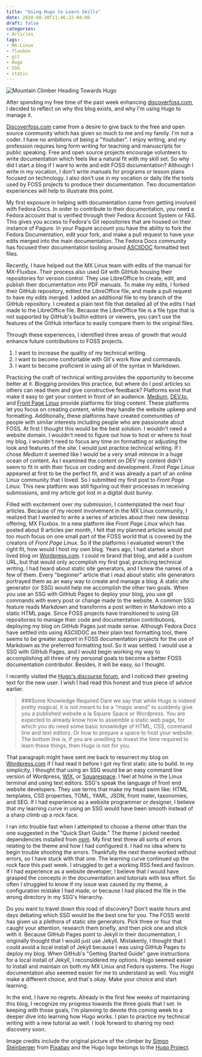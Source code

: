 ```yaml
---
title: "Using Hugo to Learn Skills"
date: 2020-08-30T11:46:22-04:00
draft: false
categories:
- Articles
tags:
- MX-Linux
- fluxbox
- git
- Hugo
- SSG
- static
---
```


![Mountain Climber Heading Towards Hugo](/img/using-hugo-learn.png)

After spending my free time of the past week enhancing [discoverfoss.com](discoverfoss.com), I decided to reflect on why this blog exists, and why I'm using Hugo to manage it.

[Discoverfoss.com](discoverfoss.com) came from a desire to give back to the free and open source community which has given so much to me and my family. I'm not a coder. I have no ambitions of being a "Youtuber". I enjoy writing, and my profession requires long form writing for teaching and manuscripts for public speaking. Free and open source projects encourage volunteers to write documentation which feels like a natural fit with my skill set. So why did I start a blog if I want to write and edit FOSS documentation? Although I write in my vocation, I don't write manuals for programs or lesson plans focused on technology. I also don't use in my vocation or daily life the tools used by FOSS projects to produce their documentation. Two documentation experiences will help to illustrate this point.

My first exposure in helping with documentation came from getting involved with Fedora Docs. In order to contribute to their documentation, you need a Fedora account that is verified through their Fedora Account System or FAS. This gives you access to Fedora's Git repositories that are housed on their instance of Pagure. In your Pagure account you have the ability to fork the Fedora Documentation, edit your fork, and make a pull request to have your edits merged into the main documentation. The Fedora Docs community has focused their documentation tooling around [ASCIIDOC](https://asciidoctor.org/docs/what-is-asciidoc/) formatted text files.

Recently, I have helped out the MX Linux team with edits of the manual for MX-Fluxbox. Their process also used Git with GitHub housing their repositories for version control. They use LibreOffice to create, edit, and publish their documentation into PDF manuals. To make my edits, I forked their GitHub repository, edited the LibreOffice file, and made a pull request to have my edits merged. I added an additional file to my branch of the GitHub repository. I created a plain text file that detailed all of the edits I had made to the LibreOffice file. Because the LibreOffice file is a file type that is not supported by GitHub's builtin editors or viewers, you can't use the features of the GitHub interface to easily compare them to the original files.

Through these experiences, I identified three areas of growth that would enhance future contributions to FOSS projects.

1. I want to increase the quality of my technical writing.
2. I want to become comfortable with Git's work flow and commands.
3. I want to become proficient in using all of the syntax in Markdown.

Practicing the craft of technical writing provides the opportunity to become better at it. Blogging provides this practice, but where do I post articles so others can read them and give constructive feedback? Platforms exist that make it easy to get your content in front of an audience. [Medium](https://medium.com/), [DEV.to](dev.to), and [Front Page Linux](https://frontpagelinux.com/) provide platforms for blog content. These platforms let you focus on creating content, while they handle the website upkeep and formatting. Additionally, these platforms have created communities of people with similar interests including people who are passionate about FOSS. At first I thought this would be the best solution. I wouldn't need a website domain. I wouldn't need to figure out how to host or where to host my blog. I wouldn't need to focus any time on formatting or adjusting the look and features of the site. I would just practice technical writing. If I chose *Medium* it seemed like I would be a very small minnow in a huge ocean of content. As I examined the content on *DEV* my content didn't seem to fit in with their focus on coding and development. *Front Page Linux* appeared at first to be the perfect fit, and it was already a part of an online Linux community that I loved. So I submitted my first post to *Front Page Linux*. This new platform was still figuring out their processes in receiving submissions, and my article got lost in a digital dust bunny.

Filled with excitement over my submission, I contemplated the next four articles. Because of my recent involvement in the MX Linux community, I realized that I wanted to write a series of articles about their new desktop offering, MX Fluxbox. In a new platform like *Front Page Linux* which has posted about 9 articles per month, I felt that my planned articles would put too much focus on one small part of the FOSS world that is covered by the creators of *Front Page Linux*. So if the platforms I evaluated weren't the right fit, how would I host my own blog. Years ago, I had started a short lived blog on [Wordpress.com](wordpress.com). I could re brand that blog, and add a custom URL, but that would only accomplish my first goal, practicing technical writing. I had heard about static site generators, and I knew the names of a few of them. Every "beginner" article that I read about static site generators portrayed them as an easy way to create and manage a blog. A static site generator (or SSG) would help me accomplish the other two goals. When you use an SSG with GitHub Pages to deploy your blog, you use git commands with every post or change made to the website. A common SSG feature reads Markdown and transforms a post written in Markdown into a static HTML page. Since FOSS projects have transitioned to using Git repositories to manage their code and documentation contributions, deploying my blog on GitHub Pages just made sense. Although Fedora Docs have settled into using ASCIIDOC as their plain text formatting tool, there seems to be greater support in FOSS documentation projects for the use of Markdown as the preferred formatting tool. So it was settled. I would use a SSG with GitHub Pages, and I would begin working my way to accomplishing all three of my personal goals to become a better FOSS documentation contributor. Besides, it will be easy, so I thought.

I recently visited the [Hugo's discourse forum](https://discourse.gohugo.io/), and I noticed their greeting text for the new user. I wish I had read this honest and true piece of advice earlier.

> ###Some Knowledge Required
> Dare we say that while Hugo is indeed pretty magical, it is not meant to be a “magic wand” to suddenly give you a published website a la Square Space or Wordpress. You are expected to already know how to assemble a static web page, for which you do need some basic knowledge of HTML, CSS, command line and text editors. Or how to prepare a space to host your website. The bottom line is, if you are unwilling to invest the time required to learn these things, then Hugo is not for you.

That paragraph might have sent me back to resurrect my blog on [Wordpress.com](wordpress.com) if I had read it before I got my first static site to build. In my simplicity, I thought that using an SSG would be an easy command line version of Wordpress, [WIX](https://www.wix.com/), or [Squarespace](https://www.squarespace.com/). I feel at home in the Linux terminal and using text editors. SSG's speak the language of front end website developers. They use terms that make my head swim like: HTML templates, CSS properties, TOML, YAML, JSON, front mater, taxonomies, and SEO. If I had experience as a website programmer or designer, I believe that my learning curve in using an SSG would have been smooth instead of a sharp climb up a rock face.

I ran into trouble fast when I attempted to choose a theme other than the one suggested in the "Quick Start Guide." The theme I picked needed dependencies installed from [npm](https://www.npmjs.com/). My first test threw all sorts of errors relating to the theme and how I had configured it. I had no idea where to begin trouble shooting the errors. Thankfully the next theme worked without errors, so I have stuck with that one. The learning curve continued up the rock face this past week. I struggled to get a working RSS feed and favicon. If I had experience as a website developer, I believe that I would have grasped the concepts in the documentation and tutorials with less effort. So often I struggled to know if my issue was caused by my theme, a configuration mistake I had made, or because I had placed the file in the wrong directory in my SSG's hierarchy.

Do you want to travel down this road of discovery? Don't waste hours and days debating which SSG would be the best one for you. The FOSS world has given us a plethora of static site generators. Pick three or four that caught your attention, research them briefly, and then pick one and stick with it. Because GitHub Pages point to Jekyll in their documentation, I originally thought that I would just use Jekyll. Mistakenly, I thought that I could avoid a local install of Jekyll because I was using GitHub Pages to deploy my blog. When GitHub's "Getting Started Guide" gave instructions for a local install of Jekyll, I reconsidered my options. Hugo seemed easier to install and maintain on both my MX Linux and Fedora systems. The Hugo documentation also seemed easier for me to understand as well. You might make a different choice, and that's okay. Make your choice and start learning.

In the end, I have no regrets. Already in the first few weeks of maintaining this blog, I recognize my progress towards the three goals that I set. In keeping with those goals, I'm planning to devote this coming week to a deeper dive into learning how Hugo works. I plan to practice my technical writing with a new tutorial as well. I look forward to sharing my next discovery soon.

Image credits include the original picture of the climber by [Simon Steinberger](https://pixabay.com/users/Simon-3/?utm_source=link-attribution&amp;utm_medium=referral&amp;utm_campaign=image&amp;utm_content=1201694) from [Pixabay](https://pixabay.com/?utm_source=link-attribution&amp;utm_medium=referral&amp;utm_campaign=image&amp;utm_content=1201694) and the Hugo logo belongs to the [Hugo Project](https://gohugo.io/).


